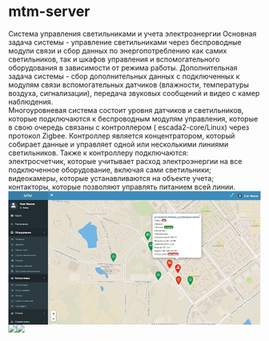 # mtm-server
Система управления светильниками и учета электроэнергии
Основная задача системы - управление светильниками через беспроводные модули связи и сбор данных по энергопотреблению как самих светильников, так и шкафов управления и вспомогательного оборудования в зависимости от режима работы. Дополнительная задача системы - сбор дополнительных данных с подключенных к модулям связи вспомогательных датчиков (влажности, температуры воздуха, сигнализации), передача звуковых сообщений и видео с камер наблюдения.
<br/>
Многоуровневая система состоит уровня датчиков и светильников, которые подключаются к беспроводным модулям управления, которые в свою очередь связаны с контроллером ( escada2-core/Linux) через протокол Zigbee.
Контроллер является концентратором, который собирает данные и управляет одной или несколькими линиями светильников. Также к контроллеру подключаются:
<br/>электросчетчик, которые учитывает расход электроэнергии на все подключенное оборудование, включая сами светильники;
<br/>видеокамеры, которые устанавливаются на объекте учета;
<br/>контакторы, которые позволяют управлять питанием всей линии. 
<img src="images/screen20.jpg" align="left" />
<img src="images/screen21.jpg" align="left" />
<img src="images/screen24.jpg" align="left" />